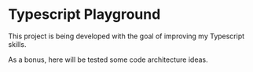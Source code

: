 # Typescript Playground

This project is being developed with the goal of improving my Typescript skills. 

As a bonus, here will be tested some code architecture ideas. 
